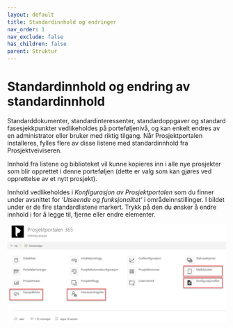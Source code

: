 ```yaml
---
layout: default
title: Standardinnhold og endringer
nav_order: 1
nav_exclude: false
has_children: false
parent: Struktur
---
```


# Standardinnhold og endring av standardinnhold

Standarddokumenter, standardinteressenter, standardoppgaver og standard
fasesjekkpunkter vedlikeholdes på porteføljenivå, og kan enkelt endres
av en administrator eller bruker med riktig tilgang. Når
Prosjektportalen installeres, fylles flere av disse listene med
standardinnhold fra Prosjektveiviseren.

Innhold fra listene og biblioteket vil kunne kopieres inn i alle nye
prosjekter som blir opprettet i denne porteføljen (dette er valg som kan
gjøres ved opprettelse av et nytt prosjekt).

Innhold vedlikeholdes i *Konfigurasjon av Prosjektportalen* som du
finner under avsnittet for ‘*Utseende og funksjonalitet’* i
områdeinnstillinger. I bildet under er de fire standardlistene markert.
Trykk på den du ønsker å endre innhold i for å legge til, fjerne eller
endre elementer.

![](./media/image4.png)